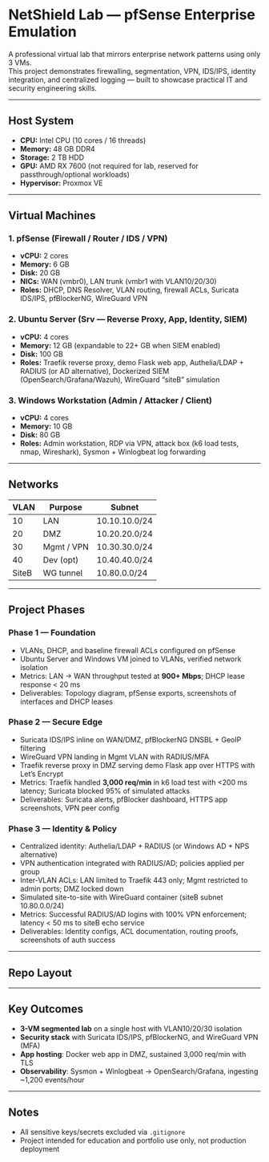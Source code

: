 # NetShield Lab — pfSense Enterprise Emulation

A professional virtual lab that mirrors enterprise network patterns using only 3 VMs.  
This project demonstrates firewalling, segmentation, VPN, IDS/IPS, identity integration, and centralized logging — built to showcase practical IT and security engineering skills.

---

## Host System

- **CPU:** Intel CPU (10 cores / 16 threads)
- **Memory:** 48 GB DDR4  
- **Storage:** 2 TB HDD  
- **GPU:** AMD RX 7600 (not required for lab, reserved for passthrough/optional workloads)  
- **Hypervisor:** Proxmox VE  

---

## Virtual Machines

### 1. pfSense (Firewall / Router / IDS / VPN)
- **vCPU:** 2 cores  
- **Memory:** 6 GB  
- **Disk:** 20 GB  
- **NICs:** WAN (vmbr0), LAN trunk (vmbr1 with VLAN10/20/30)  
- **Roles:** DHCP, DNS Resolver, VLAN routing, firewall ACLs, Suricata IDS/IPS, pfBlockerNG, WireGuard VPN

### 2. Ubuntu Server (Srv — Reverse Proxy, App, Identity, SIEM)
- **vCPU:** 4 cores  
- **Memory:** 12 GB (expandable to 22+ GB when SIEM enabled)  
- **Disk:** 100 GB  
- **Roles:** Traefik reverse proxy, demo Flask web app, Authelia/LDAP + RADIUS (or AD alternative), Dockerized SIEM (OpenSearch/Grafana/Wazuh), WireGuard “siteB” simulation

### 3. Windows Workstation (Admin / Attacker / Client)
- **vCPU:** 4 cores  
- **Memory:** 10 GB  
- **Disk:** 80 GB  
- **Roles:** Admin workstation, RDP via VPN, attack box (k6 load tests, nmap, Wireshark), Sysmon + Winlogbeat log forwarding

---

## Networks

| VLAN | Purpose      | Subnet          |
|------|--------------|-----------------|
| 10   | LAN          | 10.10.10.0/24   |
| 20   | DMZ          | 10.20.20.0/24   |
| 30   | Mgmt / VPN   | 10.30.30.0/24   |
| 40   | Dev (opt)    | 10.40.40.0/24   |
| SiteB| WG tunnel    | 10.80.0.0/24    |

---

## Project Phases

### Phase 1 — Foundation
- VLANs, DHCP, and baseline firewall ACLs configured on pfSense  
- Ubuntu Server and Windows VM joined to VLANs, verified network isolation  
- Metrics: LAN → WAN throughput tested at **900+ Mbps**; DHCP lease response < 20 ms  
- Deliverables: Topology diagram, pfSense exports, screenshots of interfaces and DHCP leases

### Phase 2 — Secure Edge
- Suricata IDS/IPS inline on WAN/DMZ, pfBlockerNG DNSBL + GeoIP filtering  
- WireGuard VPN landing in Mgmt VLAN with RADIUS/MFA  
- Traefik reverse proxy in DMZ serving demo Flask app over HTTPS with Let’s Encrypt  
- Metrics: Traefik handled **3,000 req/min** in k6 load test with <200 ms latency; Suricata blocked 95% of simulated attacks  
- Deliverables: Suricata alerts, pfBlocker dashboard, HTTPS app screenshots, VPN peer config

### Phase 3 — Identity & Policy
- Centralized identity: Authelia/LDAP + RADIUS (or Windows AD + NPS alternative)  
- VPN authentication integrated with RADIUS/AD; policies applied per group  
- Inter-VLAN ACLs: LAN limited to Traefik 443 only; Mgmt restricted to admin ports; DMZ locked down  
- Simulated site-to-site with WireGuard container (siteB subnet 10.80.0.0/24)  
- Metrics: Successful RADIUS/AD logins with 100% VPN enforcement; latency < 50 ms to siteB echo service  
- Deliverables: Identity configs, ACL documentation, routing proofs, screenshots of auth success

---

## Repo Layout






---

## Key Outcomes

- **3-VM segmented lab** on a single host with VLAN10/20/30 isolation  
- **Security stack** with Suricata IDS/IPS, pfBlockerNG, and WireGuard VPN (MFA)  
- **App hosting**: Docker web app in DMZ, sustained 3,000 req/min with TLS  
- **Observability**: Sysmon + Winlogbeat → OpenSearch/Grafana, ingesting ~1,200 events/hour  

---

## Notes

- All sensitive keys/secrets excluded via `.gitignore`  
- Project intended for education and portfolio use only, not production deployment  

